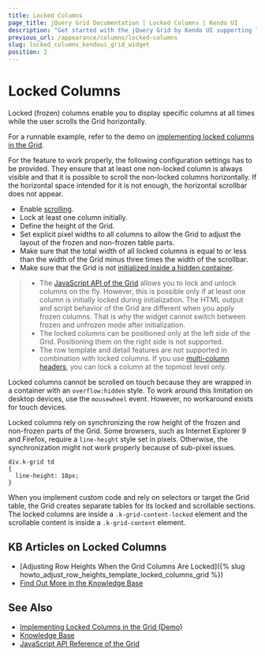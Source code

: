 ```yaml
---
title: Locked Columns
page_title: jQuery Grid Documentation | Locked Columns | Kendo UI
description: "Get started with the jQuery Grid by Kendo UI supporting locked columns that are visible at all times while the user scrolls the Grid horizontally."
previous_url: /appearance/columns/locked-columns
slug: locked_columns_kendoui_grid_widget
position: 2
---
```


# Locked Columns

Locked (frozen) columns enable you to display specific columns at all times while the user scrolls the Grid horizontally.

For a runnable example, refer to the demo on [implementing locked columns in the Grid](https://demos.telerik.com/kendo-ui/grid/frozen-columns).

For the feature to work properly, the following configuration settings has to be provided. They ensure that at least one non-locked column is always visible and that it is possible to scroll the non-locked columns horizontally. If the horizontal space intended for it is not enough, the horizontal scrollbar does not appear.
* Enable [scrolling](#scrolling).
* Lock at least one column initially.
* Define the height of the Grid.
* Set explicit pixel widths to all columns to allow the Grid to adjust the layout of the frozen and non-frozen table parts.
* Make sure that the total width of all locked columns is equal to or less than the width of the Grid minus three times the width of the scrollbar.
* Make sure that the Grid is not [initialized inside a hidden container](#hidden-containers).

> * The [JavaScript API of the Grid](/api/javascript/ui/grid) allows you to lock and unlock columns on the fly. However, this is possible only if at least one column is initially locked during initialization. The HTML output and script behavior of the Grid are different when you apply frozen columns. That is why the widget cannot switch between frozen and unfrozen mode after initialization.
> * The locked columns can be positioned only at the left side of the Grid. Positioning them on the right side is not supported.
> * The row template and detail features are not supported in combination with locked columns. If you use [multi-column headers](http://demos.telerik.com/kendo-ui/grid/multicolumnheaders), you can lock a column at the topmost level only.

Locked columns cannot be scrolled on touch because they are wrapped in a container with an `overflow:hidden` style. To work around this limitation on desktop devices, use the `mousewheel` event. However, no workaround exists for touch devices.

Locked columns rely on synchronizing the row height of the frozen and non-frozen parts of the Grid. Some browsers, such as Internet Explorer 9 and Firefox, require a `line-height` style set in pixels. Otherwise, the synchronization might not work properly because of sub-pixel issues.

```
div.k-grid td
{
  line-height: 18px;
}
```

When you implement custom code and rely on selectors or target the Grid table, the Grid creates separate tables for its locked and scrollable sections. The locked columns are inside a `.k-grid-content-locked` element and the scrollable content is inside a `.k-grid-content` element.

## KB Articles on Locked Columns

* [Adjusting Row Heights When the Grid Columns Are Locked]({% slug howto_adjust_row_heights_template_locked_columns_grid %})
* [Find Out More in the Knowledge Base](/knowledge-base)

## See Also

* [Implementing Locked Columns in the Grid (Demo)](https://demos.telerik.com/kendo-ui/grid/frozen-columns)
* [Knowledge Base](/knowledge-base)
* [JavaScript API Reference of the Grid](/api/javascript/ui/grid)
